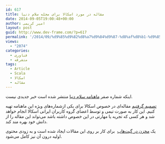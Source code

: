 ```yaml
---
id: 617
title: مقاله در مورد اسکالا برای مجله سلام دنیا
date: 2014-09-05T19:00:48+00:00
author: امیر کریمی
layout: post
guid: http://www.dev-frame.com/?p=617
permalink: '/2014/09/%d9%85%d9%82%d8%a7%d9%84%d9%87-%d8%af%d8%b1-%d9%85%d9%88%d8%b1%d8%af-%d8%a7%d8%b3%da%a9%d8%a7%d9%84%d8%a7-%d8%a8%d8%b1%d8%a7%db%8c-%d9%85%d8%ac%d9%84%d8%b3%d9%87-%d8%b3%d9%84%d8%a7%d9%85-%d8%af%d9%86/'
views:
  - "2074"
categories:
  - فناوری
  - متفرقه
tags:
  - Article
  - Scala
  - اسکالا
  - مقاله
---
```

اینکه شماره صفر <a href="http://www.salam-donya.ir" target="_blank">ماهنامه سلام دنیا</a> منتشر شده است خبر جدیدی نیست.

<a href="https://groups.google.com/forum/#!topic/iran-sug/JCmrfZDPBPw" target="_blank">تصمیم گرفتیم</a> مقاله‌ای در خصوص اسکالا برای یکی ازشماره‌های ویژه این ماهنامه تهیه کنیم. این کار به صورت تیمی و توسط اعضای گروه کاربران ایرانی اسکالا انجام خواهد شد و هر کسی که تجریه یا مهارتی در این خصوص داشته باشد می‌تواند این مقاله را از دانش خود بهره مند کند.

یک <a href="https://github.com/iran-sug/salam-donya-articles" target="_blank">مخزن در گیت‌هاب</a>  برای کار بر روی این مقالات ایجاد شده است و به زودی محتوی اولیه درون آن نیز کامل می‌شود.